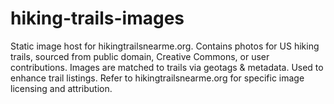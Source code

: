 # hiking-trails-images
Static image host for hikingtrailsnearme.org. Contains photos for US hiking trails, sourced from public domain, Creative Commons, or user contributions. Images are matched to trails via geotags &amp; metadata. Used to enhance trail listings. Refer to hikingtrailsnearme.org for specific image licensing and attribution.
